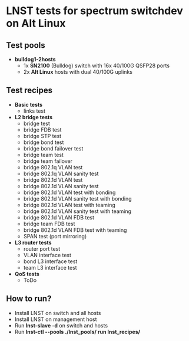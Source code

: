# LNST tests for spectrum switchdev on Alt Linux

## Test pools
* **bulldog1-2hosts**
  * 1x **SN2100** (Bulldog) switch with 16x 40/100G QSFP28 ports
  * 2x **Alt Linux** hosts with dual 40/100G uplinks

## Test recipes
* **Basic tests**
  * links test
* **L2 bridge tests**
  * bridge test
  * bridge FDB test
  * bridge STP test
  * bridge bond test
  * bridge bond failover test
  * bridge team test
  * bridge team failover
  * bridge 802.1q VLAN test
  * bridge 802.1q VLAN sanity test
  * bridge 802.1d VLAN test
  * bridge 802.1d VLAN sanity test
  * bridge 802.1d VLAN test with bonding
  * bridge 802.1d VLAN sanity test with bonding
  * bridge 802.1d VLAN test with teaming
  * bridge 802.1d VLAN sanity test with teaming
  * bridge 802.1d VLAN FDB test
  * bridge team FDB test
  * bridge 802.1d VLAN FDB test with teaming
  * SPAN test (port mirroring)
* **L3 router tests**
  * router port test
  * VLAN interface test
  * bond L3 interface test
  * team L3 interface test
* **QoS tests**
  * ToDo

## How to run?
* Install LNST on switch and all hosts
* Install LNST on management host
* Run **lnst-slave -d** on switch and hosts
* Run **lnst-ctl --pools ./lnst_pools/<pool> run lnst_recipes/<recipe>**
